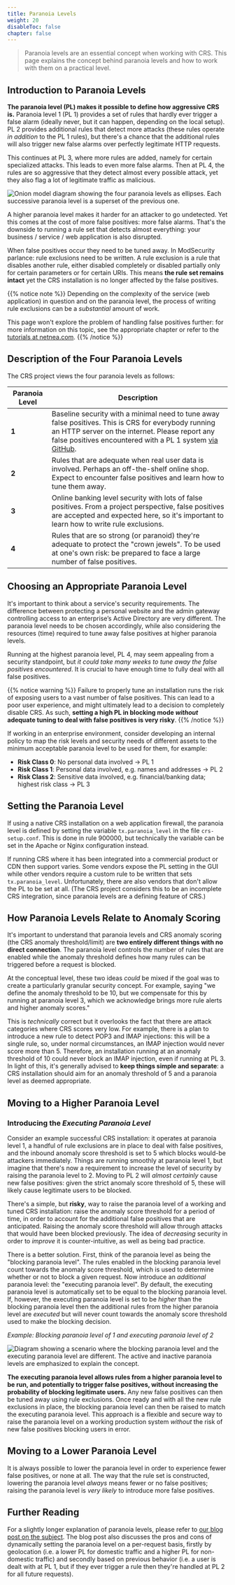 ```yaml
---
title: Paranoia Levels
weight: 20
disableToc: false
chapter: false
---
```


> Paranoia levels are an essential concept when working with CRS. This page explains the concept behind paranoia levels and how to work with them on a practical level.

## Introduction to Paranoia Levels

**The paranoia level (PL) makes it possible to define how aggressive CRS is.** Paranoia level 1 (PL 1) provides a set of rules that hardly ever trigger a false alarm (ideally never, but it can happen, depending on the local setup). PL 2 provides additional rules that detect more attacks (these rules operate *in addition* to the PL 1 rules), but there's a chance that the additional rules will also trigger new false alarms over perfectly legitimate HTTP requests.

This continues at PL 3, where more rules are added, namely for certain specialized attacks. This leads to even more false alarms. Then at PL 4, the rules are so aggressive that they detect almost every possible attack, yet they also flag a lot of legitimate traffic as malicious.

![Onion model diagram showing the four paranoia levels as ellipses. Each successive paranoia level is a superset of the previous one.](https://coreruleset.org/docs/images/pl_onion_no_fonts.svg?width=25em)

A higher paranoia level makes it harder for an attacker to go undetected. Yet this comes at the cost of more false positives: more false alarms. That's the downside to running a rule set that detects almost everything: your business / service / web application is also disrupted.

When false positives occur they need to be tuned away. In ModSecurity parlance: rule exclusions need to be written. A rule exclusion is a rule that disables another rule, either disabled completely or disabled partially only for certain parameters or for certain URIs. This means **the rule set remains intact** yet the CRS installation is no longer affected by the false positives.

{{% notice note %}}
Depending on the complexity of the service (web application) in question and on the paranoia level, the process of writing rule exclusions can be a *substantial* amount of work.

This page won't explore the problem of handling false positives further: for more information on this topic, see the appropriate chapter or refer to the [tutorials at netnea.com](https://www.netnea.com/cms/apache-tutorials/).
{{% /notice %}}

## Description of the Four Paranoia Levels

The CRS project views the four paranoia levels as follows:

| Paranoia Level | Description |
| -------------- | ----------- |
| **1** | Baseline security with a minimal need to tune away false positives. This is CRS for everybody running an HTTP server on the internet. Please report any false positives encountered with a PL 1 system [via GitHub](https://github.com/coreruleset/coreruleset/issues/new/choose). |
| **2** | Rules that are adequate when real user data is involved. Perhaps an off-the-shelf online shop. Expect to encounter false positives and learn how to tune them away. |
| **3** | Online banking level security with lots of false positives. From a project perspective, false positives are accepted and expected here, so it's important to learn how to write rule exclusions. |
| **4** | Rules that are so strong (or paranoid) they're adequate to protect the "crown jewels". To be used at one's own risk: be prepared to face a large number of false positives. |

## Choosing an Appropriate Paranoia Level

It's important to think about a service's security requirements. The difference between protecting a personal website and the admin gateway controlling access to an enterprise’s Active Directory are very different. The paranoia level needs to be chosen accordingly, while also considering the resources (time) required to tune away false positives at higher paranoia levels.

Running at  the highest paranoia level, PL 4, may seem appealing from a security standpoint, but *it could take many weeks to tune away the false positives encountered*. It is crucial to have enough time to fully deal with all false positives.

{{% notice warning %}}
Failure to properly tune an installation runs the risk of exposing users to a vast number of false positives. This can lead to a poor user experience, and might ultimately lead to a decision to completely disable CRS. As such, **setting a high PL in blocking mode *without* adequate tuning to deal with false positives is very risky**.
{{% /notice %}}

If working in an enterprise environment, consider developing an internal policy to map the risk levels and security needs of different assets to the minimum acceptable paranoia level to be used for them, for example:

* **Risk Class 0**: No personal data involved → PL 1
* **Risk Class 1**: Personal data involved, e.g. names and addresses → PL 2
* **Risk Class 2**: Sensitive data involved, e.g. financial/banking data; highest risk class → PL 3

## Setting the Paranoia Level

If using a native CRS installation on a web application firewall, the paranoia level is defined by setting the variable `tx.paranoia_level` in the file `crs-setup.conf`. This is done in rule 900000, but technically the variable can be set in the Apache or Nginx configuration instead.

If running CRS where it has been integrated into a commercial product or CDN then support varies. Some vendors expose the PL setting in the GUI while other vendors require a custom rule to be written that sets `tx.paranoia_level`. Unfortunately, there are also vendors that don't allow the PL to be set at all. (The CRS project considers this to be an incomplete CRS integration, since paranoia levels are a defining feature of CRS.)

## How Paranoia Levels Relate to Anomaly Scoring

It's important to understand that paranoia levels and CRS anomaly scoring (the CRS anomaly threshold/limit) are **two entirely different things with no direct connection**. The paranoia level controls the number of rules that are enabled while the anomaly threshold defines how many rules can be triggered before a request is blocked.

At the conceptual level, these two ideas *could* be mixed if the goal was to create a particularly granular security concept. For example, saying "we define the anomaly threshold to be 10, but we compensate for this by running at paranoia level 3, which we acknowledge brings more rule alerts and higher anomaly scores."

This is *technically* correct but it overlooks the fact that there are attack categories where CRS scores very low. For example, there is a plan to introduce a new rule to detect POP3 and IMAP injections: this will be a single rule, so, under normal circumstances, an IMAP injection would never score more than 5. Therefore, an installation running at an anomaly threshold of 10 could never block an IMAP injection, even if running at PL 3. In light of this, it's generally advised to **keep things simple and separate**: a CRS installation should aim for an anomaly threshold of 5 and a paranoia level as deemed appropriate.

## Moving to a Higher Paranoia Level

### Introducing the *Executing Paranoia Level*

Consider an example successful CRS installation: it operates at paranoia level 1, a handful of rule exclusions are in place to deal with false positives, and the inbound anomaly score threshold is set to 5 which blocks would-be attackers immediately. Things are running smoothly at paranoia level 1, but imagine that there's now a requirement to increase the level of security by raising the paranoia level to 2. Moving to PL 2 will *almost certainly* cause new false positives: given the strict anomaly score threshold of 5, these will likely cause legitimate users to be blocked.

There's a simple, but **risky**, way to raise the paranoia level of a working and tuned CRS installation: raise the anomaly score threshold for a period of time, in order to account for the additional false positives that are anticipated. Raising the anomaly score threshold will allow through attacks that would have been blocked previously. The idea of *decreasing* security in order to *improve* it is counter-intuitive, as well as being bad practice.

There is a better solution. First, think of the paranoia level as being the "blocking paranoia level". The rules enabled in the blocking paranoia level count towards the anomaly score threshold, which is used to determine whether or not to block a given request. Now introduce an *additional* paranoia level: the "executing paranoia level". By default, the executing paranoia level is automatically set to be equal to the blocking paranoia level. If, however, the executing paranoia level is set to be *higher* than the blocking paranoia level then the additional rules from the higher paranoia level are *executed* but will never count towards the anomaly score threshold used to make the blocking decision.

*Example: Blocking paranoia level of 1 and executing paranoia level of 2*

![Diagram showing a scenario where the blocking paranoia level and the executing paranoia level are different. The active and inactive paranoia levels are emphasized to explain the concept.](https://coreruleset.org/assets/uploads/2021/10/executing-paranoia-level-1.png?width=25em)

**The executing paranoia level allows rules from a higher paranoia level to be run, and potentially to trigger false positives, without increasing the probability of blocking legitimate users.** Any new false positives can then be tuned away using rule exclusions. Once ready and with all the new rule exclusions in place, the blocking paranoia level can then be raised to match the executing paranoia level. This approach is a flexible and secure way to raise the paranoia level on a working production system *without* the risk of new false positives blocking users in error.

## Moving to a Lower Paranoia Level

It is always possible to lower the paranoia level in order to experience fewer false positives, or none at all. The way that the rule set is constructed, lowering the paranoia level *always* means fewer or no false positives; raising the paranoia level is *very likely* to introduce more false positives.

## Further Reading

For a slightly longer explanation of paranoia levels, please refer to [our blog post on the subject](https://coreruleset.org/20211028/working-with-paranoia-levels/). The blog post also discusses the pros and cons of dynamically setting the paranoia level on a per-request basis, firstly by geolocation (i.e. a lower PL for domestic traffic and a higher PL for non-domestic traffic) and secondly based on previous behavior (i.e. a user is dealt with at PL 1, but if they ever trigger a rule then they're handled at PL 2 for all future requests).
